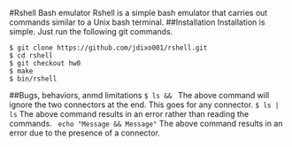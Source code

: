 #Rshell Bash emulator
Rshell is a simple bash emulator that carries out commands similar to a Unix bash terminal.
##Installation
Installation is simple. Just run the following git commands.
```
$ git clone https://github.com/jdixo001/rshell.git
$ cd rshell
$ git checkout hw0
$ make
$ bin/rshell
```
##Bugs, behaviors, anmd limitations
``$ ls && ``
The above command will ignore the two connectors at the end. This goes for any connector.
``$ ls | ls``
The above command results in an error rather than reading the commands.
`` echo "Message && Message"``
The above command results in an error due to the presence of a connector.
